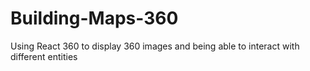# Building-Maps-360
Using React 360 to display 360 images and being able to interact with different entities
